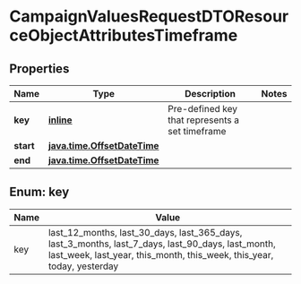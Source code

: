 
# CampaignValuesRequestDTOResourceObjectAttributesTimeframe

## Properties
| Name | Type | Description | Notes |
| ------------ | ------------- | ------------- | ------------- |
| **key** | [**inline**](#Key) | Pre-defined key that represents a set timeframe |  |
| **start** | [**java.time.OffsetDateTime**](java.time.OffsetDateTime.md) |  |  |
| **end** | [**java.time.OffsetDateTime**](java.time.OffsetDateTime.md) |  |  |


<a id="Key"></a>
## Enum: key
| Name | Value |
| ---- | ----- |
| key | last_12_months, last_30_days, last_365_days, last_3_months, last_7_days, last_90_days, last_month, last_week, last_year, this_month, this_week, this_year, today, yesterday |




